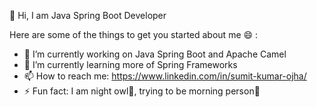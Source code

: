 👋 Hi, I am Java Spring Boot Developer

Here are some of the things to get you started about me 😄 :

- 🔭 I’m currently working on Java Spring Boot and Apache Camel
- 🌱 I’m currently learning more of Spring Frameworks
- 📫 How to reach me: https://www.linkedin.com/in/sumit-kumar-ojha/
- ⚡ Fun fact: I am night owl🦉, trying to be morning person🌄
